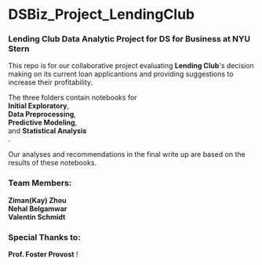 # DSBiz_Project_LendingClub

### Lending Club Data Analytic Project for DS for Business at NYU Stern 


This repo is for our collaborative project evaluating **Lending Club**'s decision making on its current loan applicantions and providing suggestions to increase their profitability. 

The three folders contain notebooks for <br/>
**Initial Exploratory**, <br/>
**Data Preprocessing**, <br/>
**Predictive Modeling**, <br/>
and **Statistical Analysis**<br/>.

Our analyses and recommendations in the final write up are based on the results of these notebooks.


### Team Members:
**Ziman(Kay) Zhou**<br/>
**Nehal Belgamwar**<br/>
**Valentin Schmidt**


### Special Thanks to:
**Prof. Foster Provost** !

